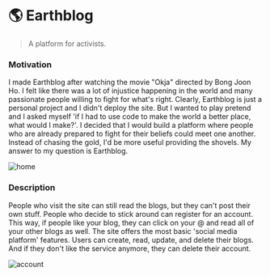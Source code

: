 # 🌎 Earthblog

> A platform for activists.

### Motivation
I made Earthblog after watching the movie "Okja" directed by Bong Joon Ho. I felt like there was a lot of injustice happening in the world and many passionate people willing to fight for what's right. Clearly, Earthblog is just a personal project and I didn't deploy the site. But I wanted to play pretend and I asked myself 'if I had to use code to make the world a better place, what would I make?'. I decided that I would build a platform where people who are already prepared to fight for their beliefs could meet one another. Instead of chasing the gold, I'd be more useful providing the shovels. My answer to my question is Earthblog.

![home](https://user-images.githubusercontent.com/88988886/163295643-53e45d57-c6d3-4536-92e4-57dcb45a5e25.png)

### Description
People who visit the site can still read the blogs, but they can't post their own stuff. People who decide to stick around can register for an account. This way, if people like your blog, they can click on your @ and read all of your other blogs as well. The site offers the most basic 'social media platform' features. Users can create, read, update, and delete their blogs. And if they don't like the service anymore, they can delete their account.

![account](https://user-images.githubusercontent.com/88988886/163296747-b7e6e1c7-053f-4b92-8ee9-10e8ec06682a.png)
